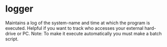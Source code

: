 # logger
Maintains a log of the system-name and time at which the program is executed. Helpful if you want to track who accesses your external hard-drive or PC.
Note: To make it execute automatically you must make a batch script.
